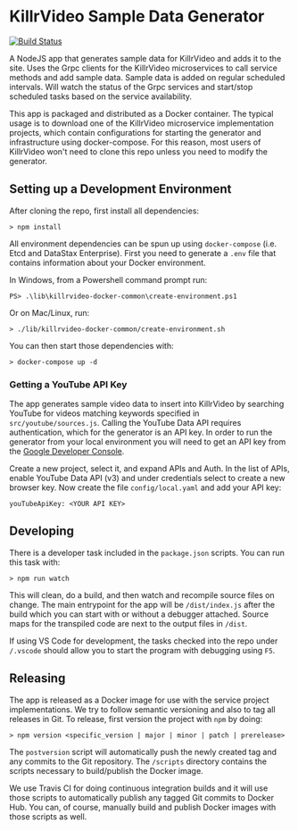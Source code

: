 # KillrVideo Sample Data Generator

[![Build Status](https://travis-ci.org/KillrVideo/killrvideo-generator.svg?branch=master)](https://travis-ci.org/KillrVideo/killrvideo-generator)

A NodeJS app that generates sample data for KillrVideo and adds it to the site. Uses the Grpc
clients for the KillrVideo microservices to call service methods and add sample data. Sample
data is added on regular scheduled intervals. Will watch the status of the Grpc services and
start/stop scheduled tasks based on the service availability.

This app is packaged and distributed as a Docker container. The typical usage is to download one of the KillrVideo microservice implementation projects, which contain configurations for starting the generator and infrastructure using docker-compose. For this reason, most users of KillrVideo won't need to clone this repo unless you need to modify the generator.

## Setting up a Development Environment

After cloning the repo, first install all dependencies:
```
> npm install
```
All environment dependencies can be spun up using `docker-compose` (i.e. Etcd and DataStax
Enterprise). First you need to generate a `.env` file that contains information about your
Docker environment.

In Windows, from a Powershell command prompt run:
```
PS> .\lib\killrvideo-docker-common\create-environment.ps1
```
Or on Mac/Linux, run:
```
> ./lib/killrvideo-docker-common/create-environment.sh
```
You can then start those dependencies with:
```
> docker-compose up -d
```

### Getting a YouTube API Key

The app generates sample video data to insert into KillrVideo by searching YouTube for videos matching keywords specified in `src/youtube/sources.js`. Calling the YouTube Data API requires  authentication, which for the generator is an API key. In order to run the generator from your local environment you will need to get an API key from the [Google Developer Console](https://console.developers.google.com/). 

Create a new project, select it, and expand APIs and Auth. In the list of APIs, enable YouTube Data API (v3) and under credentials select to create a new browser key. Now create the file `config/local.yaml` and add your API key:
 ```
youTubeApiKey: <YOUR API KEY> 
```

## Developing

There is a developer task included in the `package.json` scripts. You can run this task with:
```
> npm run watch
```
This will clean, do a build, and then watch and recompile source files on change. The main
entrypoint for the app will be `/dist/index.js` after the build which you can start with or
without a debugger attached. Source maps for the transpiled code are next to the output files
in `/dist`.

If using VS Code for development, the tasks checked into the repo under `/.vscode` should 
allow you to start the program with debugging using `F5`.

## Releasing

The app is released as a Docker image for use with the service project implementations.
We try to follow semantic versioning and also to tag all releases in Git. To release, first
version the project with `npm` by doing:
```
> npm version <specific_version | major | minor | patch | prerelease>
```
The `postversion` script will automatically push the newly created tag and any commits to the
Git repository. The `/scripts` directory contains the scripts necessary to build/publish the
Docker image. 

We use Travis CI for doing continuous integration builds and it will use those scripts to 
automatically publish any tagged Git commits to Docker Hub. You can, of course, manually
build and publish Docker images with those scripts as well.